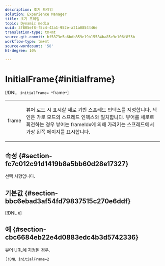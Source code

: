 ```yaml
---
description: 초기 프레임
solution: Experience Manager
title: 초기 프레임
topic: Dynamic media
uuid: 3f805ef8-f5c4-42a1-952e-a21a0854446e
translation-type: tm+mt
source-git-commit: bf5873e5a6bdb859e19b15584ba85e9c106f853b
workflow-type: tm+mt
source-wordcount: '58'
ht-degree: 10%

---
```



# InitialFrame{#initialframe}

[!DNL ` initialFrame= *`frame`*`]

<table id="table_06B5F795889E402FB6BCEA4D882E1422"> 
 <tbody> 
  <tr> 
   <td colname="col1"> <p> <span class="codeph"><span class="varname"> frame</span></span> </p> </td> 
   <td colname="col2"> <p> 뷰어 로드 시 표시할 제로 기반 스프레드 인덱스를 지정합니다. 색인은 가로 모드의 스프레드 인덱스와 일치합니다. 뷰어를 세로로 회전하는 경우 뷰어는 <span class="codeph"> frameIdx</span>에 의해 가리키는 스프레드에서 가장 왼쪽 페이지를 표시합니다. </p> </td> 
  </tr> 
 </tbody> 
</table>

## 속성 {#section-fc7c012c91d1419b8a5bb60d28e17327}

선택 사항입니다.

## 기본값 {#section-bbc6ebad3af54fd79837515c270e6ddf}

[!DNL `0`]

## 예 {#section-cbc6684eb22e4d0883edc4b3d5742336}

뷰어 URL에 지정된 경우.

```
[!DNL initialFrame=2
```

